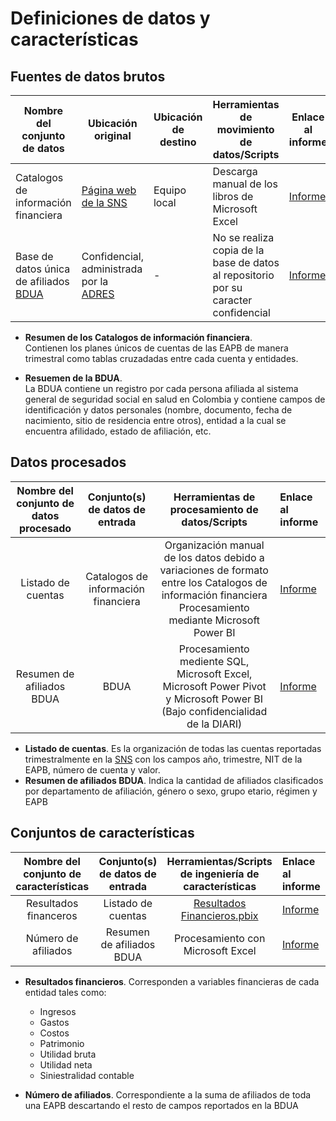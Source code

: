# Definiciones de datos y características

## Fuentes de datos brutos

|Nombre del conjunto de datos|Ubicación original|Ubicación de destino|Herramientas de movimiento de datos/Scripts|Enlace al informe |
| --- | --- | --- | --- | --- |
| Catalogos de información financiera | [Página web de la SNS](supersalud.gov.co) | Equipo local | Descarga manual de los libros de Microsoft Excel | [Informe]()
| Base de datos única de afiliados [BDUA](bdua.gov.co) | Confidencial, administrada por la [ADRES](adres.gov.co)| - | No se realiza copia de la base de datos al repositorio por su caracter confidencial | [Informe]()


* **Resumen de los Catalogos de información financiera**. <br> Contienen los planes únicos de cuentas de las EAPB de manera trimestral como tablas cruzadadas entre cada cuenta y entidades.

* **Resuemen de la BDUA**. <br> La BDUA contiene un registro por cada persona afiliada al sistema general de seguridad social en salud en Colombia y contiene campos de identificación y datos personales (nombre, documento, fecha de nacimiento, sitio de residencia entre otros), entidad a la cual se encuentra afilidado, estado de afiliación, etc.

## Datos procesados
| Nombre del conjunto de datos procesado | Conjunto(s) de datos de entrada | Herramientas de procesamiento de datos/Scripts | Enlace al informe
| :---:| :---: | :---: | :--- | 
|Listado de cuentas|Catalogos de información financiera|Organización manual de los datos debido a variaciones de formato entre los Catalogos de información financiera Procesamiento mediante Microsoft Power BI|[Informe]()
|Resumen de afiliados BDUA|BDUA|Procesamiento mediente SQL, Microsoft Excel, Microsoft Power Pivot y Microsoft Power BI (Bajo confidencialidad de la DIARI)|[Informe]()
* **Listado de cuentas**. Es la organización de todas las cuentas reportadas trimestralmente en la [SNS](supersalud.gov.co) con los campos año, trimestre, NIT de la EAPB, número de cuenta y valor.
* **Resumen de afiliados BDUA**. Indica la cantidad de afiliados clasificados por departamento de afiliación, género o sexo, grupo etario, régimen y EAPB

## Conjuntos de características

| Nombre del conjunto de características | Conjunto(s) de datos de entrada | Herramientas/Scripts de ingeniería de características | Enlace al informe
| :---:| :---: | :---: | :---  
| Resultados financeros | Listado de cuentas | [Resultados Financieros.pbix]()|[Informe]()
| Número de afiliados | Resumen de afiliados BDUA|Procesamiento con Microsoft Excel|[Informe]()

* **Resultados financieros**. Corresponden a variables financieras de cada entidad tales como: 
    * Ingresos
    * Gastos
    * Costos
    * Patrimonio
    * Utilidad bruta
    * Utilidad neta
    * Siniestralidad contable

* **Número de afiliados**. Correspondiente a la suma de afiliados de toda una EAPB descartando el resto de campos reportados en la BDUA
